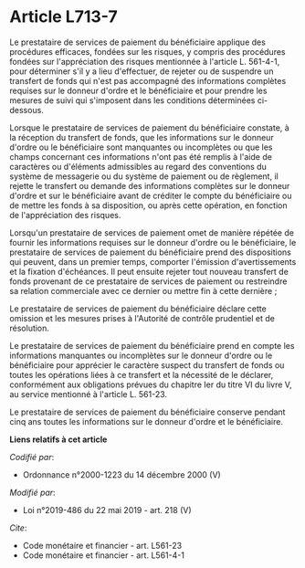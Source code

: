 # Article L713-7

Le prestataire de services de paiement du bénéficiaire applique des procédures efficaces, fondées sur les risques, y compris
des procédures fondées sur l'appréciation des risques mentionnée à l'article L. 561-4-1, pour déterminer s'il y a lieu
d'effectuer, de rejeter ou de suspendre un transfert de fonds qui n'est pas accompagné des informations complètes requises
sur le donneur d'ordre et le bénéficiaire et pour prendre les mesures de suivi qui s'imposent dans les conditions déterminées
ci-dessous.

Lorsque le prestataire de services de paiement du bénéficiaire constate, à la réception du transfert de fonds, que les
informations sur le donneur d'ordre ou le bénéficiaire sont manquantes ou incomplètes ou que les champs concernant ces
informations n'ont pas été remplis à l'aide de caractères ou d'éléments admissibles au regard des conventions du système de
messagerie ou du système de paiement ou de règlement, il rejette le transfert ou demande des informations complètes sur le
donneur d'ordre et sur le bénéficiaire avant de créditer le compte du bénéficiaire ou de mettre les fonds à sa disposition,
ou après cette opération, en fonction de l'appréciation des risques.

Lorsqu'un prestataire de services de paiement omet de manière répétée de fournir les informations requises sur le donneur
d'ordre ou le bénéficiaire, le prestataire de services de paiement du bénéficiaire prend des dispositions qui peuvent, dans
un premier temps, comporter l'émission d'avertissements et la fixation d'échéances. Il peut ensuite rejeter tout nouveau
transfert de fonds provenant de ce prestataire de services de paiement ou restreindre sa relation commerciale avec ce dernier
ou mettre fin à cette dernière ;

Le prestataire de services de paiement du bénéficiaire déclare cette omission et les mesures prises à l'Autorité de contrôle
prudentiel et de résolution.

Le prestataire de services de paiement du bénéficiaire prend en compte les informations manquantes ou incomplètes sur le
donneur d'ordre ou le bénéficiaire pour apprécier le caractère suspect du transfert de fonds ou toutes les opérations liées à
ce transfert et la nécessité de le déclarer, conformément aux obligations prévues du chapitre Ier du titre VI du livre V, au
service mentionné à l'article L. 561-23.

Le prestataire de services de paiement du bénéficiaire conserve pendant cinq ans toutes les informations sur le donneur
d'ordre et le bénéficiaire.

**Liens relatifs à cet article**

_Codifié par_:

  - Ordonnance n°2000-1223 du 14 décembre 2000 (V)

_Modifié par_:

  - Loi n°2019-486 du 22 mai 2019 - art. 218 (V)

_Cite_:

  - Code monétaire et financier - art. L561-23
  - Code monétaire et financier - art. L561-4-1
